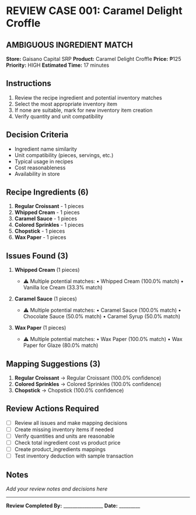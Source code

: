 # REVIEW CASE 001: Caramel Delight  Croffle

## AMBIGUOUS INGREDIENT MATCH
**Store:** Gaisano Capital SRP
**Product:** Caramel Delight  Croffle
**Price:** ₱125
**Priority:** HIGH
**Estimated Time:** 17 minutes

## Instructions
1. Review the recipe ingredient and potential inventory matches
2. Select the most appropriate inventory item
3. If none are suitable, mark for new inventory item creation
4. Verify quantity and unit compatibility

## Decision Criteria
- Ingredient name similarity
- Unit compatibility (pieces, servings, etc.)
- Typical usage in recipes
- Cost reasonableness
- Availability in store

## Recipe Ingredients (6)
1. **Regular Croissant** - 1 pieces
2. **Whipped Cream** - 1 pieces
3. **Caramel Sauce** - 1 pieces
4. **Colored Sprinkles** - 1 pieces
5. **Chopstick** - 1 pieces
6. **Wax Paper** - 1 pieces

## Issues Found (3)
1. **Whipped Cream** (1 pieces)
   - ⚠️  Multiple potential matches:
     • Whipped Cream (100.0% match)
     • Vanilla Ice Cream (33.3% match)


2. **Caramel Sauce** (1 pieces)
   - ⚠️  Multiple potential matches:
     • Caramel Sauce (100.0% match)
     • Chocolate Sauce (50.0% match)
     • Caramel Syrup (50.0% match)


3. **Wax Paper** (1 pieces)
   - ⚠️  Multiple potential matches:
     • Wax Paper (100.0% match)
     • Wax Paper for Glaze (80.0% match)


## Mapping Suggestions (3)
1. **Regular Croissant** → Regular Croissant (100.0% confidence)
2. **Colored Sprinkles** → Colored Sprinkles (100.0% confidence)
3. **Chopstick** → Chopstick (100.0% confidence)

## Review Actions Required
- [ ] Review all issues and make mapping decisions
- [ ] Create missing inventory items if needed
- [ ] Verify quantities and units are reasonable
- [ ] Check total ingredient cost vs product price
- [ ] Create product_ingredients mappings
- [ ] Test inventory deduction with sample transaction

## Notes
_Add your review notes and decisions here_

---
**Review Completed By:** _________________ **Date:** _________
